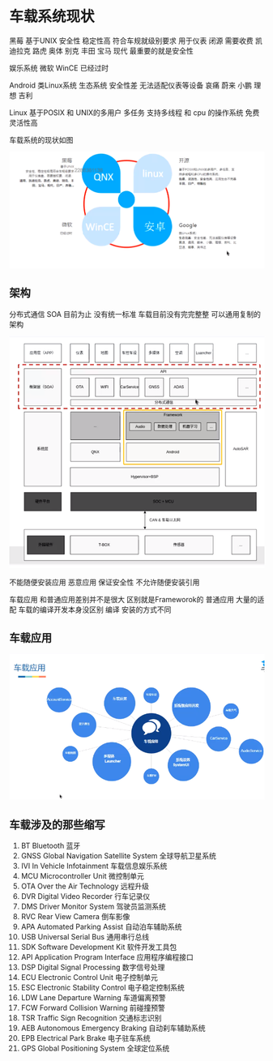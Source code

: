 # 车载系统现状

黑莓 基于UNIX 安全性 稳定性高 符合车规就级别要求 用于仪表 闭源 需要收费 凯迪拉克 路虎 奥体 别克 丰田 宝马 现代
最重要的就是安全性

娱乐系统 
微软 WinCE 已经过时

Android 类Linux系统 生态系统 安全性差  无法适配仪表等设备 哀痛 蔚来 小鹏  理想 吉利

Linux 基于POSIX 和 UNIX的多用户  多任务 支持多线程 和 cpu 的操作系统 免费 灵活性高

车载系统的现状如图

![车载图片](Image/img.png)

## 架构

分布式通信 SOA 目前为止 没有统一标准 车载目前没有完完整整 可以通用复制的架构

![车载架构](Image/img_1.png)

不能随便安装应用 恶意应用 保证安全性 不允许随便安装引用

车载应用 和普通应用差别并不是很大 
区别就是Frameworok的 
普通应用 大量的适配
车载的编译开发本身没区别 编译 安装的方式不同


## 车载应用

![车载架构](Image/img_2.png)


## 车载涉及的那些缩写

1. BT	Bluetooth	蓝牙
2. GNSS	Global Navigation Satellite System	全球导航卫星系统
3. IVI	In Vehicle Infotainment	车载信息娱乐系统
4. MCU	Microcontroller Unit	微控制单元
5. OTA	Over the Air Technology	远程升级
6. DVR	Digital Video Recorder	行车记录仪
7. DMS	Driver Monitor System	驾驶员监测系统
8. RVC	Rear View Camera	倒车影像
9. APA	Automated Parking Assist	自动泊车辅助系统
10. USB	Universal Serial Bus	通用串行总线
11. SDK	Software Development Kit	软件开发工具包
12. API	Application Program Interface	应用程序编程接口
13. DSP	Digital Signal Processing	数字信号处理
14. ECU	Electronic Control Unit	电子控制单元
15. ESC	Electronic Stability Control	电子稳定控制系统
16. LDW	Lane Departure Warning	车道偏离预警
17. FCW	Forward Collision Warning	前碰撞预警
18. TSR	Traffic Sign Recognition	交通标志识别
19. AEB	Autonomous Emergency Braking	自动刹车辅助系统
20. EPB	Electrical Park Brake	电子驻车系统
21. GPS	Global Positioning System	全球定位系统